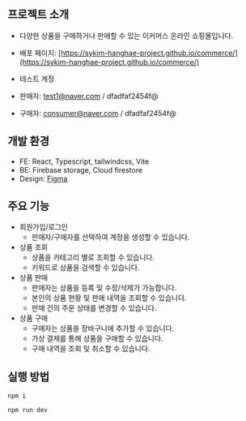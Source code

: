 ## 프로젝트 소개
- 다양한 상품을 구매하거나 판매할 수 있는 이커머스 온라인 쇼핑몰입니다.

- 배포 페이지: [https://sykim-hanghae-project.github.io/commerce/](https://sykim-hanghae-project.github.io/commerce/)
- 테스트 계정
- 판매자: test1@naver.com / dfadfaf2454f@
- 구매자: consumer@naver.com / dfadfaf2454f@

## 개발 환경
- FE: React, Typescript, tailwindcss, Vite
- BE: Firebase storage, Cloud firestore
- Design: [Figma](https://www.figma.com/file/HyJoDfa3BPHsquAJKmiKce/%EC%99%80%EC%9D%B4%EC%96%B4%ED%94%84%EB%A0%88%EC%9E%84?type=design&node-id=0-1&mode=design&t=iw4FeSTFCTnbqByN-0)

## 주요 기능
- 회원가입/로그인
  - 판매자/구매자를 선택하여 계정을 생성할 수 있습니다.
- 상품 조회
  - 상품을 카테고리 별로 조회할 수 있습니다.
  - 키워드로 상품을 검색할 수 있습니다. 
- 상품 판매 
  - 판매자는 상품을 등록 및 수정/삭제가 가능합니다.
  - 본인의 상품 현황 및 판매 내역을 조회할 수 있습니다.
  - 판매 건의 주문 상태를 변경할 수 있습니다.
- 상품 구매
  - 구매자는 상품을 장바구니에 추가할 수 있습니다.
  - 가상 결제를 통해 상품을 구매할 수 있습니다.
  - 구매 내역을 조회 및 취소할 수 있습니다.


## 실행 방법
```
npm i
```
```
npm run dev
```